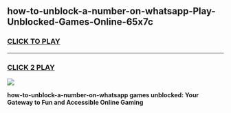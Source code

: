 
## how-to-unblock-a-number-on-whatsapp-Play-Unblocked-Games-Online-65x7c
<h3>
<a href="https://premium76.site?title=how-to-unblock-a-number-on-whatsapp&ref=25A">CLICK TO PLAY</a></h3>
<hr>

<h3>
<a href="https://premium76.site?title=how-to-unblock-a-number-on-whatsapp&ref=25A">CLICK 2 PLAY</a>
  
</h3>

<a href="https://premium76.site?title=how-to-unblock-a-number-on-whatsapp&ref=25A"><img src="https://clearcache.store/games.png"></a>


**how-to-unblock-a-number-on-whatsapp games unblocked: Your Gateway to Fun and Accessible Online Gaming**
